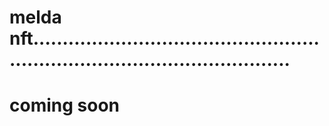 # melda nft.................................................................................................
# coming soon
